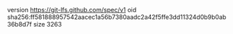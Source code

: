 version https://git-lfs.github.com/spec/v1
oid sha256:ff581888957542aacec1a56b7380aadc2a42f5ffe3dd11324d0b9b0ab36b8d7f
size 3263
